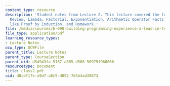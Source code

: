 ```yaml
---
content_type: resource
description: 'Student notes from Lecture 2. This lecture covered the following topics:
  Review, Lambda, Factorial, Exponentiation, Arithmetic Operator Facts, Recursion
  like Proof by Induction, and Homework.'
file: /media/courses/6-090-building-programming-experience-a-lead-in-to-6-001-january-iap-2005/d8cef17ea9d7a8c9d0927d5b4ad38873_class2.pdf
file_type: application/pdf
learning_resource_types:
- Lecture Notes
ocw_type: OCWFile
parent_title: Lecture Notes
parent_type: CourseSection
parent_uid: d54943fa-5187-a805-d568-509751968066
resourcetype: Document
title: class2.pdf
uid: d8cef17e-a9d7-a8c9-d092-7d5b4ad38873
---
```

